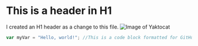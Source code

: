 # This is a header in H1

I created an H1 header as a change to this file.
![Image of Yaktocat](https://octodex.github.com/images/yaktocat.png)


``` javascript
var myVar = "Hello, world!"; //This is a code block formatted for GitHub
```
